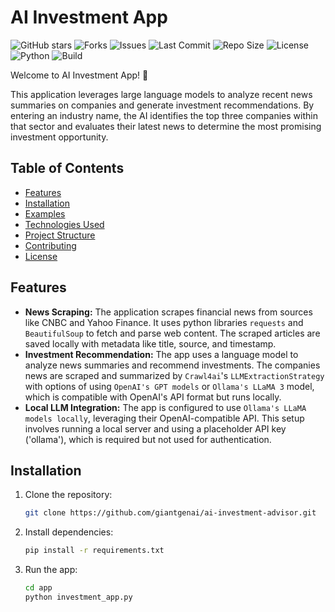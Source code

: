 # AI Investment App
![GitHub stars](https://img.shields.io/github/stars/giantgenai/ai-investment-advisor?style=social)
![Forks](https://img.shields.io/github/forks/giantgenai/ai-investment-advisor?style=social)
![Issues](https://img.shields.io/github/issues/giantgenai/ai-investment-advisor)
![Last Commit](https://img.shields.io/github/last-commit/giantgenai/ai-investment-advisor)
![Repo Size](https://img.shields.io/github/repo-size/giantgenai/ai-investment-advisor)
![License](https://img.shields.io/badge/license-MIT-blue)
![Python](https://img.shields.io/badge/python-3.8%2B-brightgreen)
![Build](https://img.shields.io/badge/build-passing-brightgreen)


Welcome to AI Investment App! 🚀 

This application leverages large language models to analyze recent news summaries on companies and generate investment recommendations. By entering an industry name, the AI identifies the top three companies within that sector and evaluates their latest news to determine the most promising investment opportunity.



## Table of Contents
<!-- - [Overview](#overview) -->
- [Features](#features)
- [Installation](#installation)
- [Examples](#examples)
- [Technologies Used](#technologies-used)
- [Project Structure](#project-structure)
- [Contributing](#contributing)
- [License](#license)

<!-- ## Overview
The AI Image Classifier app enables users to upload an image and receive a classification from various categories like 'Dog', 'Cat', 'Car', etc. This is useful for quickly categorizing large datasets of images. -->

## Features
- **News Scraping:** The application scrapes financial news from sources like CNBC and Yahoo Finance. It uses python libraries `requests` and `BeautifulSoup` to fetch and parse web content. The scraped articles are saved locally with metadata like title, source, and timestamp.
- **Investment Recommendation:** The app uses a language model to analyze news summaries and recommend investments. The companies news are scraped and summarized by `Crawl4ai`'s `LLMExtractionStrategy` with options of using `OpenAI's GPT models` or `Ollama's LLaMA 3` model, which is compatible with OpenAI's API format but runs locally.
- **Local LLM Integration:** The app is configured to use `Ollama's LLaMA models locally`, leveraging their OpenAI-compatible API. This setup involves running a local server and using a placeholder API key ('ollama'), which is required but not used for authentication.

## Installation
1. Clone the repository:
   ```bash
   git clone https://github.com/giantgenai/ai-investment-advisor.git
2. Install dependencies:
   ```bash
   pip install -r requirements.txt
3. Run the app:
   ```bash
   cd app
   python investment_app.py

